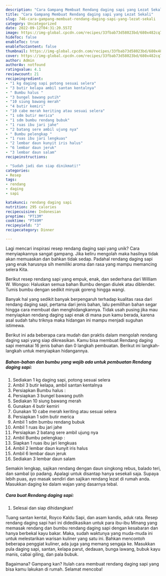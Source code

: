 ```yaml
---
description: "Cara Gampang Membuat Rendang daging sapi yang Lezat Sekali"
title: "Cara Gampang Membuat Rendang daging sapi yang Lezat Sekali"
slug: 746-cara-gampang-membuat-rendang-daging-sapi-yang-lezat-sekali
category: Uncategorized
date: 2022-09-12T04:31:20.557Z
image: https://img-global.cpcdn.com/recipes/33fbab73d58023bd/680x482cq70/rendang-daging-sapi-foto-resep-utama.jpg
hideToc: false
enableToc: true
enableTocContent: false
thumbnail: https://img-global.cpcdn.com/recipes/33fbab73d58023bd/680x482cq70/rendang-daging-sapi-foto-resep-utama.jpg
cover: https://img-global.cpcdn.com/recipes/33fbab73d58023bd/680x482cq70/rendang-daging-sapi-foto-resep-utama.jpg
author: Admin
authorAv: notfound
ratingvalue: 4.1
reviewcount: 21
recipeingredient:
- "1 kg daging sapi potong sesuai selera"
- "3 butir kelapa ambil santan kentalnya"
- " Bumbu halus "
- "3 bungel bawang putih"
- "10 siung bawang merah"
- "4 butir kemiri"
- "10 cabe merah keriting atau sesuai selera"
- "1 sdm butir merica"
- "1 sdm bumbu rendang bubuk"
- "1 ruas ibu jari jahe"
- "2 batang sere ambil ujung nya"
- " Bumbu pelengkap "
- "1 ruas ibu jari lengkuas"
- "2 lembar daun kunyit iris halus"
- "6 lembar daun jeruk"
- "3 lembar daun salam"
recipeinstructions:

- "Sudah jadi dan siap dinikmati!"
categories:
- Resep
tags:
- rendang
- daging
- sapi

katakunci: rendang daging sapi 
nutrition: 295 calories
recipecuisine: Indonesian
preptime: "PT13M"
cooktime: "PT49M"
recipeyield: "3"
recipecategory: Dinner

---
```





Lagi mencari inspirasi resep rendang daging sapi yang unik? Cara menyiapkannya sangat gampang. Jika keliru mengolah maka hasilnya tidak akan memuaskan dan bahkan tidak sedap. Padahal rendang daging sapi yang enak harusnya sih memiliki aroma dan rasa yang mampu memancing selera Kita.





Berikut resep rendang sapi yang empuk, enak, dan sederhana dari William W. Wongso: Haluskan semua bahan Bumbu dengan diulek atau diblender. Tumis bumbu dengan sedikit minyak goreng hingga wangi.

Banyak hal yang sedikit banyak berpengaruh terhadap kualitas rasa dari rendang daging sapi, pertama dari jenis bahan, lalu pemilihan bahan segar hingga cara membuat dan menghidangkannya. Tidak usah pusing jika mau menyiapkan rendang daging sapi enak di mana pun kamu berada, karena asal sudah tahu triknya maka hidangan ini mampu menjadi suguhan istimewa.






Berikut ini ada beberapa cara mudah dan praktis dalam mengolah rendang daging sapi yang siap dikreasikan. Kamu bisa membuat Rendang daging sapi memakai 16 jenis bahan dan 0 langkah pembuatan. Berikut ini langkah-langkah untuk menyiapkan hidangannya.

<!--inarticleads1-->

##### Bahan-bahan dan bumbu yang wajib ada untuk pembuatan Rendang daging sapi:

1. Sediakan 1 kg daging sapi, potong sesuai selera
1. Ambil 3 butir kelapa, ambil santan kentalnya
1. Persiapkan  Bumbu halus :
1. Persiapkan 3 bungel bawang putih
1. Sediakan 10 siung bawang merah
1. Gunakan 4 butir kemiri
1. Gunakan 10 cabe merah keriting atau sesuai selera
1. Persiapkan 1 sdm butir merica
1. Ambil 1 sdm bumbu rendang bubuk
1. Ambil 1 ruas ibu jari jahe
1. Persiapkan 2 batang sere ambil ujung nya
1. Ambil  Bumbu pelengkap :
1. Siapkan 1 ruas ibu jari lengkuas
1. Ambil 2 lembar daun kunyit iris halus
1. Ambil 6 lembar daun jeruk
1. Sediakan 3 lembar daun salam


Semakin lengkap, sajikan rendang dengan daun singkong rebus, balado teri, dan sambal ijo padang. Apalagi untuk disantap hanya sesekali saja. Supaya lebih puas, ayo masak sendiri dan sajikan rendang lezat di rumah anda. Masukkan daging ke dalam wajan yang dasarnya tebal. 

<!--inarticleads2-->

##### Cara buat Rendang daging sapi:


1. Selesai dan siap dihidangkan!

Tuang santan kental, Royco Kaldu Sapi, dan asam kandis, aduk rata. Resep rendang daging sapi hari ini didedikasikan untuk para ibu-ibu Minang yang memasak rendang dan bumbu rendang daging sapi dengan kesabaran dan hanya berbekal kayu bakar. Maka, sudah waktunya yang muda-muda ini untuk melestarikan warisan kuliner yang satu ini. Bahkan mencontoh beberapa penggiat kuliner, ada juga yang memang sengaja ke. Masukkan pula daging sapi, santan, kelapa parut, dedauan, bunga lawang, bubuk kayu manis, cabai giling, dan pala bubuk. 

Bagaimana? Gampang kan? Itulah cara membuat rendang daging sapi yang bisa kamu lakukan di rumah. Selamat mencoba!
